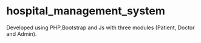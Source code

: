 # hospital_management_system
Developed using PHP,Bootstrap and Js with three modules (Patient, Doctor and Admin).
